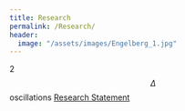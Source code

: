 ```yaml
---
title: Research
permalink: /Research/
header:
  image: "/assets/images/Engelberg_1.jpg"
---
```

2 $$\Delta$$ oscillations
[Research Statement](#/Research-Statement/)
